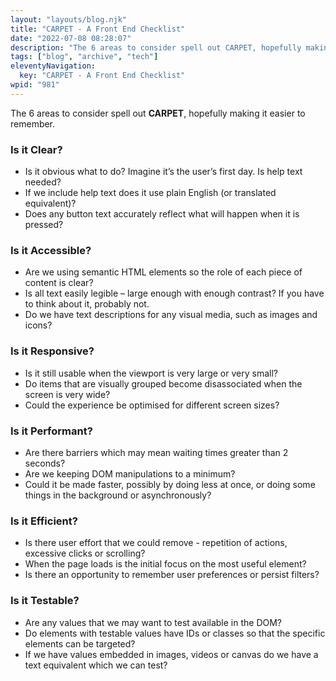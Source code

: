```yaml
---
layout: "layouts/blog.njk"
title: "CARPET - A Front End Checklist"
date: "2022-07-08 08:28:07"
description: "The 6 areas to consider spell out CARPET, hopefully making it easier to remember"
tags: ["blog", "archive", "tech"]
eleventyNavigation:
  key: "CARPET - A Front End Checklist"
wpid: "981"
---
```


<!-- wp:paragraph -->
<p>The 6 areas to consider spell out <strong>CARPET</strong>, hopefully making it easier to remember.</p>
<!-- /wp:paragraph -->

<!-- wp:heading {"level":3} -->
<h3 id="Is-it-Clear?"><strong>Is it Clear?</strong></h3>
<!-- /wp:heading -->

<!-- wp:list -->
<ul><li>Is it obvious what to do? Imagine it’s the user’s first day. Is help text needed?</li><li>If we include help text does it use plain English (or translated equivalent)?</li><li>Does any button text accurately reflect what will happen when it is pressed?</li></ul>
<!-- /wp:list -->

<!-- wp:heading {"level":3} -->
<h3 id="Is-it-Accessible?"><strong>Is it Accessible?</strong></h3>
<!-- /wp:heading -->

<!-- wp:list -->
<ul><li>Are we using semantic HTML elements so the role of each piece of content is clear?</li><li>Is all text easily legible – large enough with enough contrast? If you have to think about it, probably not.</li><li>Do we have text descriptions for any visual media, such as images and icons?</li></ul>
<!-- /wp:list -->

<!-- wp:heading {"level":3} -->
<h3 id="Is-it-Responsive?"><strong>Is it Responsive?</strong></h3>
<!-- /wp:heading -->

<!-- wp:list -->
<ul><li>Is it still usable when the viewport is very large or very small?</li><li>Do items that are visually grouped become disassociated when the screen is very wide?</li><li>Could the experience be optimised for different screen sizes?</li></ul>
<!-- /wp:list -->

<!-- wp:heading {"level":3} -->
<h3 id="Is-it-Performant?"><strong>Is it Performant?</strong></h3>
<!-- /wp:heading -->

<!-- wp:list -->
<ul><li>Are there barriers which may mean waiting times greater than 2 seconds?</li><li>Are we keeping DOM manipulations to a minimum?</li><li>Could it be made faster, possibly by doing less at once, or doing some things in the background or asynchronously?</li></ul>
<!-- /wp:list -->

<!-- wp:heading {"level":3} -->
<h3 id="Is-it-Efficient?"><strong>Is it Efficient?</strong></h3>
<!-- /wp:heading -->

<!-- wp:list -->
<ul><li>Is there user effort that we could remove - repetition of actions, excessive clicks or scrolling?</li><li>When the page loads is the initial focus on the most useful element?</li><li>Is there an opportunity to remember user preferences or persist filters?</li></ul>
<!-- /wp:list -->

<!-- wp:heading {"level":3} -->
<h3 id="Is-it-Testable?"><strong>Is it Testable?</strong></h3>
<!-- /wp:heading -->

<!-- wp:list -->
<ul><li>Are any values that we may want to test available in the DOM?</li><li>Do elements with testable values have IDs or classes so that the specific elements can be targeted?</li><li>If we have values embedded in images, videos or canvas do we have a text equivalent which we can test?</li></ul>
<!-- /wp:list -->

<!-- wp:paragraph -->
<p></p>
<!-- /wp:paragraph -->

<!-- wp:paragraph -->
<p></p>
<!-- /wp:paragraph -->
